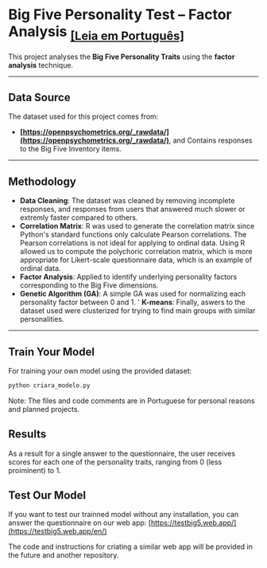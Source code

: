 # Big Five Personality Test – Factor Analysis  <sub>[[Leia em Português]](README_pt.md)</sub>


This project analyses the **Big Five Personality Traits** using the **factor analysis** technique. 


---

## Data Source

The dataset used for this project comes from:

- **[https://openpsychometrics.org/_rawdata/](https://openpsychometrics.org/_rawdata/)**, and Contains responses to the Big Five Inventory items.

---

## Methodology

- **Data Cleaning**: The dataset was cleaned by removing incomplete responses, and responses from users that answered much slower or extremly faster compared to others.
- **Correlation Matrix**: R was used to generate the correlation matrix since Python's standard functions only calculate Pearson correlations. The Pearson correlations is not ideal for applying to ordinal data. Using R allowed us to compute the polychoric correlation matrix, which is more appropriate for Likert-scale questionnaire data, which is an example of ordinal data.
- **Factor Analysis**: Applied to identify underlying personality factors corresponding to the Big Five dimensions.
- **Genetic Algorithm (GA)**: A simple GA was used for normalizing each personality factor between 0 and 1.
' **K-means**: Finally, aswers to the dataset used were clusterized for trying to find main groups with similar personalities. 

---

## Train Your Model

For training your own model using the provided dataset:

```python
python criara_modelo.py
```

Note: The files and code comments are in Portuguese for personal reasons and planned projects.


## Results
 
 As a result for a single answer to the questionnaire, the user receives scores for each one of the personality traits, ranging from 0 (less proiminent) to 1.


## Test Our Model

 If you want to test our trainned model without any installation, you can answer the questionnaire on our web app: [https://testbig5.web.app/](https://testbig5.web.app/en/)

 The code and instructions for criating a similar web app will be provided in the future and another repository.
